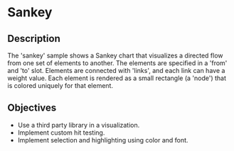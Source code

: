 # Sankey

## Description
The 'sankey' sample shows a Sankey chart that visualizes a directed flow from one set of elements to another. The elements are specified in a 'from' and 'to' slot. Elements are connected with 'links', and each link can have a weight value. Each element is rendered as a small rectangle (a 'node') that is colored uniquely for that element.

## Objectives
- Use a third party library in a visualization.
- Implement custom hit testing.
- Implement selection and highlighting using color and font.

